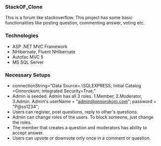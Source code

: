 ### StackOF_Clone

This is a forum like stackoverflow. This project has some basic functionalities like posting question, commenting answer, voting etc.

### Technologies
* ASP .NET MVC Framework
* NHibernate, Fluent NHibernate
* Autofac MVC 5
* MS SQL Server

### Necessary Setups
* connectionString="Data Source=.\SQLEXPRESS; Initial Catalog =Onnorokom; Integrated Security=True;"
* Admin is seeded. Admin has all 3 roles. 1.Member, 2.Moderator, 3.Admin. Admin's userName = "admin@onnorokom.com"; password = "P@ss1234";
* Users can register, post questions, reply to other's questions.
* Admin can change roles of the users. To block someone, just change the roles.
* The member that creates a question and moderators has ability to accept answer.
* Users can upvote or downvote only once in a comment or question.

